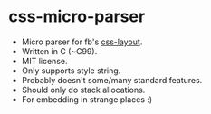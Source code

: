 # css-micro-parser

- Micro parser for fb's [css-layout](https://github.com/facebook/css-layout).
- Written in C (~C99).
- MIT license.
- Only supports style string.
- Probably doesn't some/many standard features.
- Should only do stack allocations.
- For embedding in strange places :)
